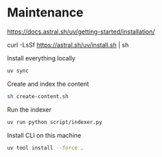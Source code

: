 # Maintenance

https://docs.astral.sh/uv/getting-started/installation/

curl -LsSf https://astral.sh/uv/install.sh | sh

Install everything locally
```bash
uv sync 
```

Create and index the content
```bash
sh create-content.sh
```

Run the indexer
```bash
uv run python script/indexer.py
```

Install CLI on this machine
```bash
uv tool install --force . 
```
